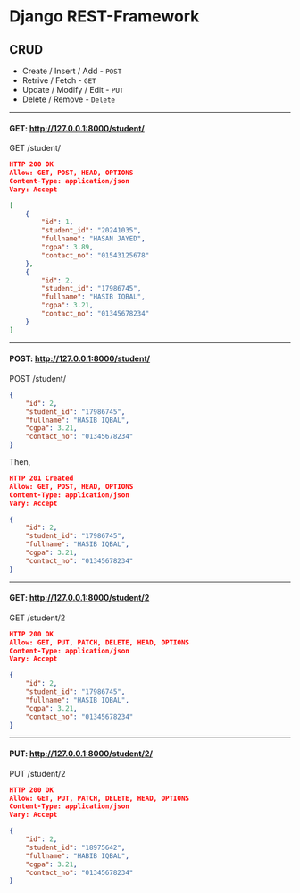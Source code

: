 # Django REST-Framework

## CRUD

* Create / Insert / Add - `POST`
* Retrive / Fetch - `GET`
* Update / Modify / Edit - `PUT`
* Delete / Remove - `Delete`

-----------

#### GET: http://127.0.0.1:8000/student/

GET /student/

```json
HTTP 200 OK
Allow: GET, POST, HEAD, OPTIONS
Content-Type: application/json
Vary: Accept

[
    {
        "id": 1,
        "student_id": "20241035",
        "fullname": "HASAN JAYED",
        "cgpa": 3.89,
        "contact_no": "01543125678"
    },
    {
        "id": 2,
        "student_id": "17986745",
        "fullname": "HASIB IQBAL",
        "cgpa": 3.21,
        "contact_no": "01345678234"
    }
]
```

----------

#### POST: http://127.0.0.1:8000/student/

POST /student/

```json
{
    "id": 2,
    "student_id": "17986745",
    "fullname": "HASIB IQBAL",
    "cgpa": 3.21,
    "contact_no": "01345678234"
}
```

Then,

```json
HTTP 201 Created
Allow: GET, POST, HEAD, OPTIONS
Content-Type: application/json
Vary: Accept

{
    "id": 2,
    "student_id": "17986745",
    "fullname": "HASIB IQBAL",
    "cgpa": 3.21,
    "contact_no": "01345678234"
}
```

-----------

#### GET: http://127.0.0.1:8000/student/2

GET /student/2

```json
HTTP 200 OK
Allow: GET, PUT, PATCH, DELETE, HEAD, OPTIONS
Content-Type: application/json
Vary: Accept

{
    "id": 2,
    "student_id": "17986745",
    "fullname": "HASIB IQBAL",
    "cgpa": 3.21,
    "contact_no": "01345678234"
}
```

--------------

#### PUT: http://127.0.0.1:8000/student/2/

PUT /student/2

```json
HTTP 200 OK
Allow: GET, PUT, PATCH, DELETE, HEAD, OPTIONS
Content-Type: application/json
Vary: Accept

{
    "id": 2,
    "student_id": "18975642",
    "fullname": "HABIB IQBAL",
    "cgpa": 3.21,
    "contact_no": "01345678234"
}
```